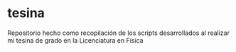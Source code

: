 # tesina
Repositorio hecho como recopilación de los scripts desarrollados al realizar mi tesina de grado en la Licenciatura en Física

